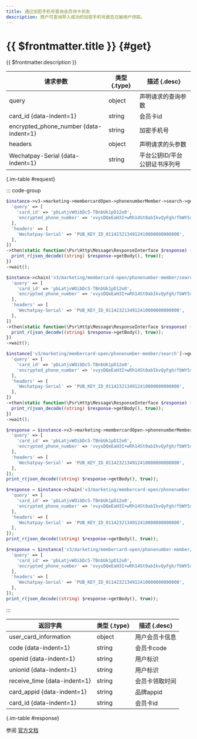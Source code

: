 ```yaml
---
title: 通过加密手机号查询会员领卡状态
description: 商户可查询导入成功的加密手机号是否已被用户领取。
---
```


# {{ $frontmatter.title }} {#get}

{{ $frontmatter.description }}

| 请求参数 | 类型 {.type} | 描述 {.desc}
| --- | --- | ---
| query | object | 声明请求的查询参数
| card_id {data-indent=1} | string | 会员卡id
| encrypted_phone_number {data-indent=1} | string | 加密手机号
| headers | object | 声明请求的头参数
| Wechatpay-Serial {data-indent=1} | string | 平台公钥ID/平台公钥证书序列号

{.im-table #request}

::: code-group

```php [异步纯链式]
$instance->v3->marketing->membercardOpen->phonenumberMember->search->getAsync([
  'query' => [
    'card_id' => 'pbLatjvWOibDc5-TBnbUk1pD12o0',
    'encrypted_phone_number' => 'vvysDQeEaH3I+wRh14St0abIkvQyFgh/fbWYSs2bLtG9tj+bdJn4WSCPzLyXnFbzaaKSE2j4mAFON3kzNexb/SYkHZNJAuCittaW4wpGj7U+h9A==',
  ],
  'headers' => [
    'Wechatpay-Serial' => 'PUB_KEY_ID_0114232134912410000000000000',
  ],
])
->then(static function(\Psr\Http\Message\ResponseInterface $response) {
  print_r(json_decode((string) $response->getBody(), true));
})
->wait();
```

```php [异步声明式]
$instance->chain('v3/marketing/membercard-open/phonenumber-member/search')->getAsync([
  'query' => [
    'card_id' => 'pbLatjvWOibDc5-TBnbUk1pD12o0',
    'encrypted_phone_number' => 'vvysDQeEaH3I+wRh14St0abIkvQyFgh/fbWYSs2bLtG9tj+bdJn4WSCPzLyXnFbzaaKSE2j4mAFON3kzNexb/SYkHZNJAuCittaW4wpGj7U+h9A==',
  ],
  'headers' => [
    'Wechatpay-Serial' => 'PUB_KEY_ID_0114232134912410000000000000',
  ],
])
->then(static function(\Psr\Http\Message\ResponseInterface $response) {
  print_r(json_decode((string) $response->getBody(), true));
})
->wait();
```

```php [异步属性式]
$instance['v3/marketing/membercard-open/phonenumber-member/search']->getAsync([
  'query' => [
    'card_id' => 'pbLatjvWOibDc5-TBnbUk1pD12o0',
    'encrypted_phone_number' => 'vvysDQeEaH3I+wRh14St0abIkvQyFgh/fbWYSs2bLtG9tj+bdJn4WSCPzLyXnFbzaaKSE2j4mAFON3kzNexb/SYkHZNJAuCittaW4wpGj7U+h9A==',
  ],
  'headers' => [
    'Wechatpay-Serial' => 'PUB_KEY_ID_0114232134912410000000000000',
  ],
])
->then(static function(\Psr\Http\Message\ResponseInterface $response) {
  print_r(json_decode((string) $response->getBody(), true));
})
->wait();
```

```php [同步纯链式]
$response = $instance->v3->marketing->membercardOpen->phonenumberMember->search->get([
  'query' => [
    'card_id' => 'pbLatjvWOibDc5-TBnbUk1pD12o0',
    'encrypted_phone_number' => 'vvysDQeEaH3I+wRh14St0abIkvQyFgh/fbWYSs2bLtG9tj+bdJn4WSCPzLyXnFbzaaKSE2j4mAFON3kzNexb/SYkHZNJAuCittaW4wpGj7U+h9A==',
  ],
  'headers' => [
    'Wechatpay-Serial' => 'PUB_KEY_ID_0114232134912410000000000000',
  ],
]);
print_r(json_decode((string) $response->getBody(), true));
```

```php [同步声明式]
$response = $instance->chain('v3/marketing/membercard-open/phonenumber-member/search')->get([
  'query' => [
    'card_id' => 'pbLatjvWOibDc5-TBnbUk1pD12o0',
    'encrypted_phone_number' => 'vvysDQeEaH3I+wRh14St0abIkvQyFgh/fbWYSs2bLtG9tj+bdJn4WSCPzLyXnFbzaaKSE2j4mAFON3kzNexb/SYkHZNJAuCittaW4wpGj7U+h9A==',
  ],
  'headers' => [
    'Wechatpay-Serial' => 'PUB_KEY_ID_0114232134912410000000000000',
  ],
]);
print_r(json_decode((string) $response->getBody(), true));
```

```php [同步属性式]
$response = $instance['v3/marketing/membercard-open/phonenumber-member/search']->get([
  'query' => [
    'card_id' => 'pbLatjvWOibDc5-TBnbUk1pD12o0',
    'encrypted_phone_number' => 'vvysDQeEaH3I+wRh14St0abIkvQyFgh/fbWYSs2bLtG9tj+bdJn4WSCPzLyXnFbzaaKSE2j4mAFON3kzNexb/SYkHZNJAuCittaW4wpGj7U+h9A==',
  ],
  'headers' => [
    'Wechatpay-Serial' => 'PUB_KEY_ID_0114232134912410000000000000',
  ],
]);
print_r(json_decode((string) $response->getBody(), true));
```

:::

| 返回字典 | 类型 {.type} | 描述 {.desc}
| --- | --- | ---
| user_card_information | object | 用户会员卡信息
| code {data-indent=1} | string | 会员卡code
| openid {data-indent=1} | string | 用户标识
| unionid {data-indent=1} | string | 用户标识
| receive_time {data-indent=1} | string | 会员卡领取时间
| card_appid {data-indent=1} | string | 品牌appid
| card_id {data-indent=1} | string | 会员卡id

{.im-table #response}

参阅 [官方文档](https://pay.weixin.qq.com/wiki/doc/apiv3/wxpay/marketing/membercard_open/chapter4_2.shtml)
